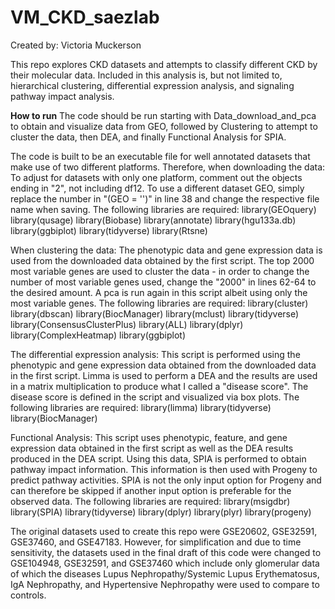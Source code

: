 # VM_CKD_saezlab

Created by: Victoria Muckerson

This repo explores CKD datasets and attempts to classify different CKD by their molecular data.
Included in this analysis is, but not limited to, hierarchical clustering, differential
expression analysis, and signaling pathway impact analysis. 

**How to run**
The code should be run starting with Data_download_and_pca to obtain and visualize data from GEO, followed
by Clustering to attempt to cluster the data, then DEA, and finally Functional Analysis for SPIA.

The code is built to be an executable file for well annotated datasets that make use of two different
platforms. Therefore, when downloading the data:
To adjust for datasets with only one platform, comment out the objects ending in "2",
not including df12.
To use a different dataset GEO, simply replace the number in "(GEO = '')" in line 38
and change the respective file name when saving. 
The following libraries are required:
library(GEOquery)
library(qusage)
library(Biobase)
library(annotate)
library(hgu133a.db)
library(ggbiplot)
library(tidyverse)
library(Rtsne)

When clustering the data:
The phenotypic data and gene expression data is used from the downloaded data obtained by the first script.
The top 2000 most variable genes are used to cluster the data - in order to change the number of most variable
genes used, change the "2000" in lines 62-64 to the desired amount.
A pca is run again in this script albeit using only the most variable genes.
The following libraries are required:
library(cluster)
library(dbscan)
library(BiocManager)
library(mclust)
library(tidyverse)
library(ConsensusClusterPlus)
library(ALL)
library(dplyr)
library(ComplexHeatmap)
library(ggbiplot)

The differential expression analysis:
This script is performed using the phenotypic and gene expression data obtained from the downloaded data in
the first script. Limma is used to perform a DEA and the results are used in a matrix multiplication to produce
what I called a "disease score". The disease score is defined in the script and visualized via box plots.
The following libraries are required:
library(limma)
library(tidyverse)
library(BiocManager)

Functional Analysis:
This script uses phenotypic, feature, and gene expression data obtained in the first script as well as the DEA
results produced in the DEA script. Using this data, SPIA is performed to obtain pathway impact information. This
information is then used with Progeny to predict pathway activities. SPIA is not the only input option for Progeny
and can therefore be skipped if another input option is preferable for the observed data.
The following libraries are required:
library(msigdbr)
library(SPIA)
library(tidyverse)
library(dplyr)
library(plyr)
library(progeny)

The original datasets used to create this repo were GSE20602, GSE32591, GSE37460, and GSE47183. However, for
simplification and due to time sensitivity, the datasets used in the final draft of this code were changed to GSE104948,
GSE32591, and GSE37460 which include only glomerular data of which the diseases Lupus Nephropathy/Systemic Lupus
Erythematosus, IgA Nephropathy, and Hypertensive Nephropathy were used to compare to controls.
